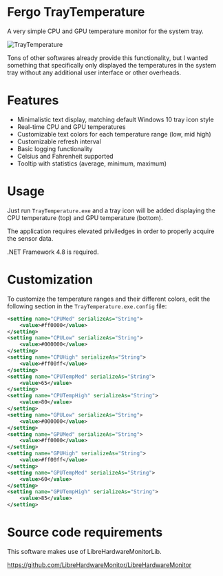 # Fergo TrayTemperature

A very simple CPU and GPU temperature monitor for the system tray.

![TrayTemperature](https://i.imgur.com/pwWbuCm.jpg)

Tons of other softwares already provide this functionality, but I wanted something that specifically only displayed the temperatures in the system tray without any additional user interface or other overheads.

# Features

* Minimalistic text display, matching default Windows 10 tray icon style
* Real-time CPU and GPU temperatures
* Customizable text colors for each temperature range (low, mid high)
* Customizable refresh interval 
* Basic logging functionality
* Celsius and Fahrenheit supported
* Tooltip with statistics (average, minimum, maximum)

# Usage

Just run  `TrayTemperature.exe` and a tray icon will be added displaying the CPU temperature (top) and GPU temperature (bottom). 

The application requires elevated priviledges in order to properly acquire the sensor data.

.NET Framework 4.8 is required.

# Customization

To customize the temperature ranges and their different colors, edit the following section in the `TrayTemperature.exe.config` file:

```xml
<setting name="CPUMed" serializeAs="String">
	<value>#ff0000</value>
</setting>
<setting name="CPULow" serializeAs="String">
	<value>#000000</value>
</setting>
<setting name="CPUHigh" serializeAs="String">
	<value>#ff00ff</value>
</setting>
<setting name="CPUTempMed" serializeAs="String">
	<value>65</value>
</setting>
<setting name="CPUTempHigh" serializeAs="String">
	<value>80</value>
</setting>
<setting name="GPULow" serializeAs="String">
	<value>#000000</value>
</setting>
<setting name="GPUMed" serializeAs="String">
	<value>#ff0000</value>
</setting>
<setting name="GPUHigh" serializeAs="String">
	<value>#ff00ff</value>
</setting>
<setting name="GPUTempMed" serializeAs="String">
	<value>60</value>
</setting>
<setting name="GPUTempHigh" serializeAs="String">
	<value>85</value>
</setting>
```

# Source code requirements 

This software makes use of LibreHardwareMonitorLib.

https://github.com/LibreHardwareMonitor/LibreHardwareMonitor


